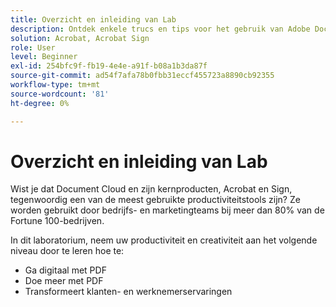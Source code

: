 ```yaml
---
title: Overzicht en inleiding van Lab
description: Ontdek enkele trucs en tips voor het gebruik van Adobe Document Cloud
solution: Acrobat, Acrobat Sign
role: User
level: Beginner
exl-id: 254bfc9f-fb19-4e4e-a91f-b08a1b3da87f
source-git-commit: ad54f7afa78b0fbb31eccf455723a8890cb92355
workflow-type: tm+mt
source-wordcount: '81'
ht-degree: 0%

---
```


# Overzicht en inleiding van Lab

Wist je dat Document Cloud en zijn kernproducten, Acrobat en Sign, tegenwoordig een van de meest gebruikte productiviteitstools zijn? Ze worden gebruikt door bedrijfs- en marketingteams bij meer dan 80% van de Fortune 100-bedrijven.

In dit laboratorium, neem uw productiviteit en creativiteit aan het volgende niveau door te leren hoe te:

* Ga digitaal met PDF
* Doe meer met PDF
* Transformeert klanten- en werknemerservaringen
